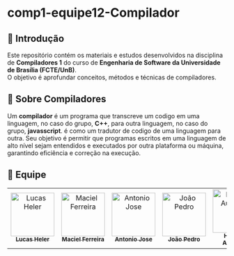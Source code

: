 # comp1-equipe12-Compilador 

## 📝 Introdução  

Este repositório contém os materiais e estudos desenvolvidos na disciplina de **Compiladores 1** do curso de **Engenharia de Software da Universidade de Brasília (FCTE/UnB)**.  
O objetivo é aprofundar conceitos, métodos e técnicas de compiladores.

## 🎯 Sobre Compiladores 

Um **compilador** é um programa que transcreve um codigo em uma linguagem, no caso do grupo, **C++**, para outra linguagem, no caso do grupo, **javasscript**. é como um tradutor de codigo de uma linguagem para outra.
Seu objetivo é permitir que programas escritos em uma linguagem de alto nível sejam entendidos e executados por outra plataforma ou máquina, garantindo eficiência e correção na execução.

## 👥 Equipe  

<table>
  <tr>
    <td align="center">
      <a href="https://github.com/Akaeboshi">
        <img src="https://github.com/Akaeboshi.png" width="100px" alt="Lucas Heler"/>
        <br />
        <sub><b>Lucas Heler </b></sub>
      </a>
    </td>
    <td align="center">
      <a href="https://github.com/macieljuniormax">
        <img src="https://github.com/macieljuniormax.png" width="100px" alt="Maciel Ferreira"/>
        <br />
        <sub><b>Maciel Ferreira </b></sub>
      </a>
    </td>
    <td align="center">
      <a href="https://github.com/antonioleaojr">
        <img src="https://github.com/antonioleaojr.png" width="100px" alt="Antonio Jose"/>
        <br />
        <sub><b>Antonio Jose </b></sub>
      </a>
    </td>
    <td align="center">
      <a href="https://github.com/jopesmp">
        <img src="https://github.com/jopesmp.png" width="100px" alt="João Pedro"/>
        <br />
        <sub><b>João Pedro</b></sub>
      </a>
    </td>
    <td align="center">
      <a href="https://github.com/H3ytt0r62">
        <img src="https://github.com/H3ytt0r62.png" width="100px" alt="Heyttor Augusto"/>
        <br />
        <sub><b>Heyttor Augusto</b></sub>
      </a>
    </td>
  </tr>
</table>
